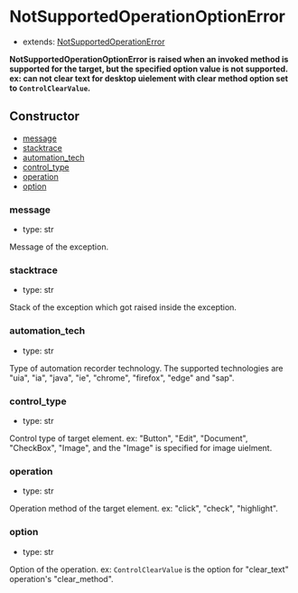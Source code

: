 # NotSupportedOperationOptionError

- extends: [NotSupportedOperationError](./doc/api/python/exceptions/notsupportedoperationerror.md)

**NotSupportedOperationOptionError is raised when an invoked method is supported for the target, but the specified option value is not supported. ex: can not clear text for desktop uielement with clear method option set to `ControlClearValue`.**

## Constructor<!-- {docsify-ignore} -->
- [message](#message)
- [stacktrace](#stacktrace)
- [automation_tech](#automationtech)
- [control_type](#controltype)
- [operation](#operation)
- [option](#option)


### message
- type: str

Message of the exception.


### stacktrace
- type: str

Stack of the exception which got raised inside the exception.

### automation_tech
- type: str

Type of automation recorder technology. The supported technologies are "uia", "ia", "java", "ie", "chrome", "firefox", "edge" and "sap".

### control_type
- type: str

Control type of target element. ex: "Button", "Edit", "Document", "CheckBox", "Image", and the "Image" is specified for image uielment.

### operation
- type: str

Operation method of the target element. ex: "click", "check", "highlight".

### option
- type: str

Option of the operation. ex: `ControlClearValue` is the option for "clear_text" operation's "clear_method".